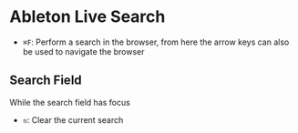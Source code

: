 # Ableton Live Search

- `⌘F`: Perform a search in the browser, from here the arrow keys can also be used to navigate the browser

## Search Field

While the search field has focus

- `⎋`: Clear the current search
